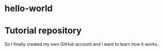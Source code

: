 # hello-world
Tutorial repository
===================
So I finally created my own GitHub account and I want to learn how it works.
